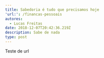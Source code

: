 ```yaml
---
title: Sabedoria é tudo que precisamos hoje
'url:': /financas-pessoais
autores:
  - Lucas Freitas
date: 2018-12-07T20:42:36.219Z
description: Sabe de nada
type: post
---
```

Teste de url
